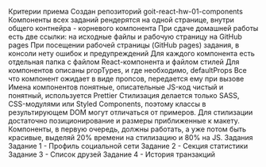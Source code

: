 Критерии приема Создан репозиторий goit-react-hw-01-components Компоненты всех
заданий рендерятся на одной странице, внутри общего контнейра - корневого
компонента <App> При сдаче домашней работы есть две ссылки: на исходные файлы и
рабочую страницу на GitHub pages При посещении рабочей страницы (GitHub pages)
задания, в консоли нету ошибок и предупреждений Для каждого компонента есть
отдельная папка с файлом React-компонента и файлом стилей Для компонентов
описаны propTypes, и где необходимо, defaultProps Все что компонент ожидает в
виде пропсов, передается ему при вызове Имена компонентов понятные, описательные
JS-код чистый и понятный, используется Prettier Стилизация делается только SASS,
CSS-модулями или Styled Components, поэтому классы в результирующем DOM могут
отличаться от примеров. Для стилизации достаточно позиционирование и размеры
приближенные к макету. Компоненты, в первую очередь, должны работать, а уже
потом быть красивые, выделяй 20% времени на стилизацию и 80% на JS. Задания
Задание 1 - Профиль социальной сети Задание 2 - Секция статистики Задание 3 -
Список друзей Задание 4 - История транзакций
